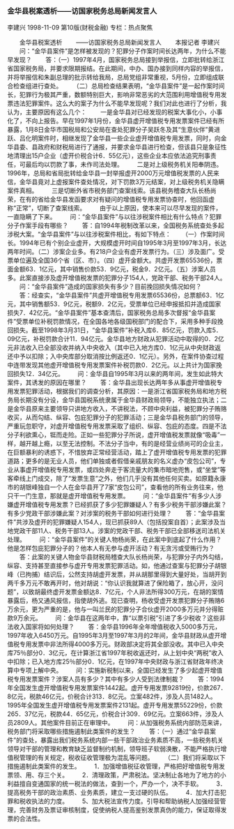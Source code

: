 ### 金华县税案透析——访国家税务总局新闻发言人
李建兴
1998-11-09
第10版(财税金融)
专栏：热点聚焦

　　金华县税案透析
　　——访国家税务总局新闻发言人
　　本报记者  李建兴
　　问：“金华县案件”是怎样被发现的？犯罪分子作案时间长达两年，为什么不能早发现？
　　答：（一）1997年4月，国家税务总局接到举报信，立即批转给浙江省国家税务局，并要求限期报结。在此期间，中办、国办接到同样内容的举报信，并将举报信和朱副总理的批示转给我局，总局党组非常重视，5月份，立即组成联合检查组进行查处。
　　（二）总局检查结果表明，“金华县案件”是一起作案时间长，犯罪行为极其严重，数额特别巨大，影响非常恶劣的大范围利用增值税专用发票违法犯罪案件。这么大的案子为什么不能早发现呢？我们对此也进行了分析，我认为，主要原因有这么几个：
　　一是金华县对已经发现的税案大事化小，小事化了，不向上报告。早在1997年1月份，金华县虚开增值税专用发票案件已经有所暴露，1月8日金华市国税局和公安局在查处犯罪分子吴跃冬及其“生意伙伴”黄进跃、吕化明案件时，相继发现了金华县一些企业虚开增值税专用发票，同时，向金华县委、县政府和财税局进行了通报，并要求金华县进行检查，但该县只是象征性地清理出15户企业（虚开价税合计6．55亿元），这些企业本应依法追究刑事责任，可最后均以罚款了事，未作司法处理。
　　二是对上级税务机关阳奉阴违。1996年，总局和省局批转给金华县一封举报虚开2000万元增值税发票的人民来信，金华县竟对上虚报案件查处情况，对下罚款3万元结案，对上级税务机关隐瞒案件真相。
　　三是切断外省市税务部门查案线索。该县税务稽查大队长杨尚荣，在有的省给金华县发函要求对有疑问的增值税专用发票协查时，他回函虚称“正常”，切断了查案线索。
　　由于以上原因，使本来可以尽早发现的案件，一直隐瞒了下来。
　　问：“金华县案件”与以往涉税案件相比有什么特点？犯罪分子作案手段有哪些？
　　答：自1994年税制改革以来，全国税务系统查处多起涉税大案。“金华县案件”与以往涉税案件相比，有如下特点：
　　（一）作案时间长。1994年已有个别企业虚开，大规模虚开时间自1995年3月至1997年3月，长达两年时间。（二）涉案企业多。有218户企业有虚开发票行为。（三）涉及面广。受票单位遍及全国36个省（区、市）。（四）虚开金额大。共虚开发票65536份，票面金额63．1亿元，其中销售价款53．9亿元，税金9．2亿元。（五）涉案人员多。此案直接涉及虚开增值税发票的犯罪分子154人，党政干部、税务干部24人。
　　问：“金华县案件”造成的国家损失有多少？目前挽回损失情况如何？
　　答：经查实，“金华县案件”共虚开增值税专用发票65536份，总票额63．1亿元，其中销售额53．9亿元，税额9．2亿元，受票单位已经申报抵扣并造成国家损失7．42亿元。“金华县案件”基本查清后，国家税务总局多次督报“金华县案件”受票单位补税罚款情况，在全国各地各级国税部门的配合下，采用多种手段挽回损失。截至1998年3月31日，“金华县案件”补税入库6．85亿元，罚款入库5．09亿元，补税罚款合计11．94亿元。金华县地方财政从犯罪活动中取得的0．2亿元非法收入已全部没收并纳入中央收入（其中已入地方库0．1亿元从中央财政返还中予以扣除；入中央库部分取消按比例返还0．1亿元）。另外，在案件协查过程中连带发现其他虚开增值税专用发票案件补税罚款0．2亿元。以上共计为国家挽回损失12．34亿元。
　　问：金华县自1995年3月以来的两年间，发生如此特大案件，其诱发的原因在哪里？
　　答：金华县出现长达两年多从事虚开增值税专用发票犯罪活动，根据我们的调查分析，其原因：一是浙江省国家税务局和地方税务局长期没有分设，金华县国税系统隶属于金华县财政局领导，不能独立执法；二是金华县原来主要领导只讲地方收入，不讲税法，不顾中央利益，被犯罪分子贿赂收买，从而勾结、纵容、包庇犯罪分子的犯罪活动；三是金华县税务部门的领导，严重玩忽职守，对虚开增值税专用发票采取了组织、纵容、包庇的态度。四是不法分子利欲熏心，铤而走险。正如一些犯罪分子所说，虚开增值税发票就像“吸毒”一样，越开越上瘾，以至无法控制。不法分子当中，有的是经营业绩尚可的企业主，在巨额暴利的诱惑下，不惜放弃正常经营活动，踏上了虚开增值税专用发票的犯罪道路；更多的是无业人员，他们单独或者假借亲戚朋友的名义虚办“皮包公司”，专业从事虚开增值税专用发票，或四处奔走于客流量大的集市暗地兜售，或“坐堂”等客牵线上门成交，除了“发票生意”之外，他们几乎没有其他任何买卖。如原籍永康市的胡银峰独自一个人在金华县开了7家“皮包公司”，查看他的所有业务往来，他只干一门生意，那就是虚开增值税专用发票。
　　问：“金华县案件”有多少人涉嫌虚开增值税专用发票？已经抓获了多少犯罪嫌疑人？有多少税务干部涉嫌此案？有多少党政干部涉嫌此案？对涉案的税务干部如何进行处理？
　　答：“金华县案件”共涉及虚开的犯罪嫌疑人154人，现已抓获89人（包括投案自首）；此案涉及当地党政干部11人、税务干部13人。涉案的党政干部、税务干部已全部移送司法机关处理。
　　问：“金华县案件”的关键人物杨尚荣，在此案中到底起了什么作用？他是怎样包庇犯罪分子的？他本人有无参与虚开活动？有无贪污或受贿行为？
　　答：此案的关键人物金华县财税局稽查大队长杨尚荣，与犯罪分子内外勾结，纵容、支持甚至直接参与虚开专用发票犯罪活动。如，他通过查案与犯罪分子胡银峰（已拘捕）结识后，公然支持胡虚开发票，并从胡那里得到大量好处，当胡开到两千多万元不敢再开时，他对胡说：“你认识我就算进了保险箱了，放心开，没问题”，以致胡最终虚开发票金额达8．7亿元，个人非法所得300万元，在胡的案情暴露后，杨又通风报信，指使胡外逃。现已查明，杨收受虚开发票犯罪分子贿赂6万余元，更为严重的是，他与一叫兰民的犯罪分子合伙虚开2000多万元并分得赃款9万余元。
　　问：金华县在这两年中，靠“以票引税”引进了多少税收？这些非法收入国家将如何处理？
　　答：金华县1996年全年增值税收入5000多万元，1997年收入6450万元。自1995年3月至1997年3月的2年间，金华县财政从虚开增值税专用发票中非法所得4000多万元。财政部决定将其全部没收。其中已入中央库75％部分0．3亿元，在计算浙江省1997年税收返还时，从上划中央“两税”收入中扣除；已入地方库25％部分0．1亿元，在1997年中央财政与浙江省财政年终决算中专项上解中央。
　　问：实施新税制以来，全国已经发生了多少起虚开增值税专用发票案件？涉案人员有多少？其中有多少人受到法律制裁？
　　答：1994年全国发生虚开增值税专用发票案件1442起。虚开专用发票92819份，价款267．8亿元，税款46亿元，价税合计313．8亿元。立案482件，涉及人员1482人。1995年全国发生虚开增值税专用发票案件2131起。虚开专用发票55229份，价款265．37亿元，税款44．65亿元，价税合计309．69亿元。立案663件，涉及人员2809人。其他案件目前正在审理中。
　　问：从加强税务系统内部防范来讲，税务部门将采取哪些措施遏制此类案件的发生？
　　答：（一）通过“金华县案件”的查处，暴露出我们税务系统内部一些干部政治业务素质不高，一些税务机关领导对干部的管理和教育缺乏监督制约机制，领导班子软弱涣散，不能严格执行增值税管理的有关规定，税收征收管理极为混乱等问题。
　　（二）我们将采取以下措施遏制此类案件的发生。
　　1．加强增值税征收管理，严格把好增值税专用发票领、用、存三个关。
　　2．清理政策，严肃税法。坚决制止各地为了地方的小利益擅自变通国家的统一税法的做法，查到一个，严办一个，决不手软。
　　3．提高税务干部的政治素质、业务素质，建立一支过硬的队伍。
　　4．加大打击犯罪和税收执法的力度。
　　5、加大税法宣传力度。引导和帮助纳税人加强经营管理，完善财务及票证审核制度，促使纳税人提高鉴别发票真伪的能力，保证取得发票的合法性。
